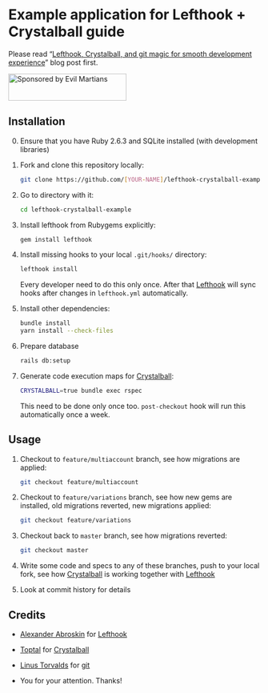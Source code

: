 # Example application for Lefthook + Crystalball guide

Please read “[Lefthook, Crystalball, and git magic for smooth development experience]” blog post first.

<a href="https://evilmartians.com/">
<img src="https://evilmartians.com/badges/sponsored-by-evil-martians.svg" alt="Sponsored by Evil Martians" width="236" height="54">
</a>


## Installation

 0. Ensure that you have Ruby 2.6.3 and SQLite installed (with development libraries)

 1. Fork and clone this repository locally:

    ```sh
    git clone https://github.com/[YOUR-NAME]/lefthook-crystalball-example
    ```

 2. Go to directory with it:

    ```sh
    cd lefthook-crystalball-example
    ```

 3. Install lefthook from Rubygems explicitly:

    ```sh
    gem install lefthook
    ```

 4. Install missing hooks to your local `.git/hooks/` directory:

    ```sh
    lefthook install
    ```

    Every developer need to do this only once. After that [Lefthook] will sync hooks after changes in `lefthook.yml` automatically.

 5. Install other dependencies:

    ```sh
    bundle install
    yarn install --check-files
    ```

 6. Prepare database

     ```sh
    rails db:setup
     ```

 7. Generate code execution maps for [Crystalball]:

    ```sh
    CRYSTALBALL=true bundle exec rspec
    ```

    This need to be done only once too. `post-checkout` hook will run this automatically once a week.

## Usage

 1. Checkout to `feature/multiaccount` branch, see how migrations are applied:

    ```sh
    git checkout feature/multiaccount
    ```

 2. Checkout to `feature/variations` branch, see how new gems are installed, old migrations reverted, new migrations applied:

    ```sh
    git checkout feature/variations
    ```

 3. Checkout back to `master` branch, see how migrations reverted:

    ```sh
    git checkout master
    ```

 4. Write some code and specs to any of these branches, push to your local fork, see how [Crystalball] is working together with [Lefthook]

 5. Look at commit history for details

## Credits

  - [Alexander Abroskin] for [Lefthook]

  - [Toptal] for [Crystalball]

  - [Linus Torvalds] for [git]

  - You for your attention. Thanks!

[Lefthook, Crystalball, and git magic for smooth development experience]: https://dev.to/evilmartians/lefthook-crystalball-and-git-magic-for-smooth-development-experience-33mc "Learn how to make git hooks to do most routine tasks for you: install gems, migrate the database, run tests, and linters."
[Lefthook]: https://github.com/Arkweid/lefthook "Git hooks manager"
[Crystalball]: https://github.com/toptal/crystalball "Regression Test Selection library for your RSpec test suite"
[Alexander Abroskin]: https://github.com/Arkweid
[Toptal]: https://github.com/toptal/
[Linus Torvalds]: https://github.com/torvalds
[git]: https://git-scm.com/ "free and open source distributed version control system"
